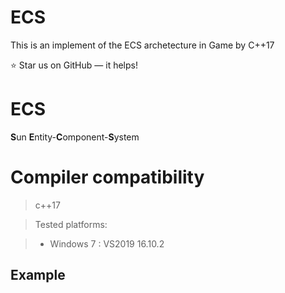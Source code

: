# ECS
This is an implement of the ECS archetecture in Game by C++17

⭐ Star us on GitHub — it helps!

# ECS

**S**un **E**ntity-**C**omponent-**S**ystem

# Compiler compatibility
> c++17

> Tested platforms:

> - Windows 7 : VS2019 16.10.2

## Example

